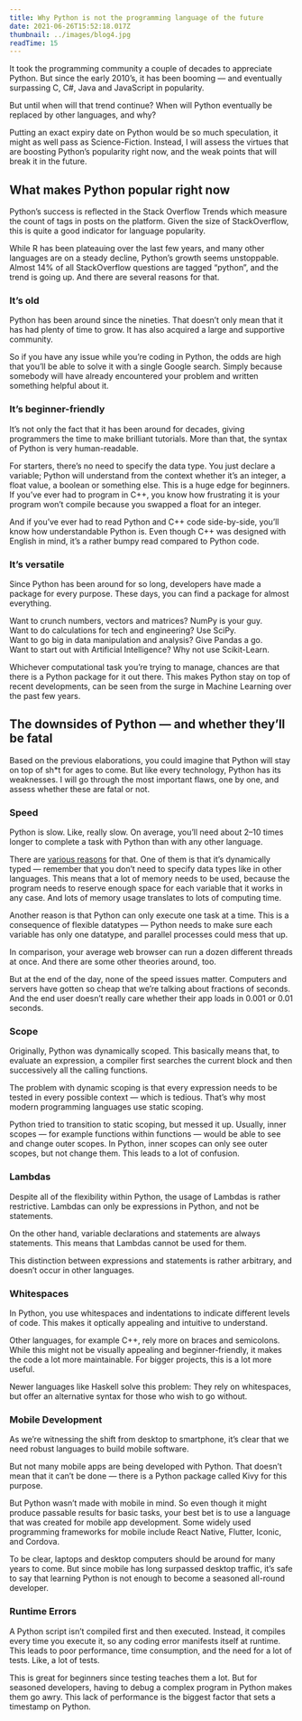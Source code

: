 ```yaml
---
title: Why Python is not the programming language of the future
date: 2021-06-26T15:52:18.017Z
thumbnail: ../images/blog4.jpg
readTime: 15
---
```

It took the programming community a couple of decades to appreciate Python. But since the early 2010’s, it has been booming — and eventually surpassing C, C#, Java and JavaScript in popularity.

But until when will that trend continue? When will Python eventually be replaced by other languages, and why?

Putting an exact expiry date on Python would be so much speculation, it might as well pass as Science-Fiction. Instead, I will assess the virtues that are boosting Python’s popularity right now, and the weak points that will break it in the future.

## What makes Python popular right now

Python’s success is reflected in the Stack Overflow Trends [](https://insights.stackoverflow.com/trends?tags=r%2Cpython%2Cjavascript%2Cjava%2Cc%2B%2B%2Cc%23)which measure the count of tags in posts on the platform. Given the size of StackOverflow, this is quite a good indicator for language popularity.

While R has been plateauing over the last few years, and many other languages are on a steady decline, Python’s growth seems unstoppable. Almost 14% of all StackOverflow questions are tagged “python”, and the trend is going up. And there are several reasons for that.

### It’s old

Python has been around since the nineties. That doesn’t only mean that it has had plenty of time to grow. It has also acquired a large and supportive community.

So if you have any issue while you’re coding in Python, the odds are high that you’ll be able to solve it with a single Google search. Simply because somebody will have already encountered your problem and written something helpful about it.

### It’s beginner-friendly

It’s not only the fact that it has been around for decades, giving programmers the time to make brilliant tutorials. More than that, the syntax of Python is very human-readable.

For starters, there’s no need to specify the data type. You just declare a variable; Python will understand from the context whether it’s an integer, a float value, a boolean or something else. This is a huge edge for beginners. If you’ve ever had to program in C++, you know how frustrating it is your program won’t compile because you swapped a float for an integer.

And if you’ve ever had to read Python and C++ code side-by-side, you’ll know how understandable Python is. Even though C++ was designed with English in mind, it’s a rather bumpy read compared to Python code.

### It’s versatile

Since Python has been around for so long, developers have made a package for every purpose. These days, you can find a package for almost everything.

Want to crunch numbers, vectors and matrices? NumPy is your guy.\
Want to do calculations for tech and engineering? Use SciPy.\
Want to go big in data manipulation and analysis? Give Pandas a go.\
Want to start out with Artificial Intelligence? Why not use Scikit-Learn.

Whichever computational task you’re trying to manage, chances are that there is a Python package for it out there. This makes Python stay on top of recent developments, can be seen from the surge in Machine Learning over the past few years.

## The downsides of Python — and whether they’ll be fatal

Based on the previous elaborations, you could imagine that Python will stay on top of sh*t for ages to come. But like every technology, Python has its weaknesses. I will go through the most important flaws, one by one, and assess whether these are fatal or not.

### Speed

Python is slow. Like, really slow. On average, you’ll need about 2–10 times longer to complete a task with Python than with any other language.

There are [various reasons](https://hackernoon.com/why-is-python-so-slow-e5074b6fe55b) for that. One of them is that it’s dynamically typed — remember that you don’t need to specify data types like in other languages. This means that a lot of memory needs to be used, because the program needs to reserve enough space for each variable that it works in any case. And lots of memory usage translates to lots of computing time.

Another reason is that Python can only execute one task at a time. This is a consequence of flexible datatypes — Python needs to make sure each variable has only one datatype, and parallel processes could mess that up.

In comparison, your average web browser can run a dozen different threads at once. And there are some other theories around, too.

But at the end of the day, none of the speed issues matter. Computers and servers have gotten so cheap that we’re talking about fractions of seconds. And the end user doesn’t really care whether their app loads in 0.001 or 0.01 seconds.

### Scope

Originally, Python was dynamically scoped. This basically means that, to evaluate an expression, a compiler first searches the current block and then successively all the calling functions.

The problem with dynamic scoping is that every expression needs to be tested in every possible context — which is tedious. That’s why most modern programming languages use static scoping.

Python tried to transition to static scoping, but messed it up. Usually, inner scopes — for example functions within functions — would be able to see and change outer scopes. In Python, inner scopes can only see outer scopes, but not change them. This leads to a lot of confusion.

### Lambdas

Despite all of the flexibility within Python, the usage of Lambdas is rather restrictive. Lambdas can only be expressions in Python, and not be statements.

On the other hand, variable declarations and statements are always statements. This means that Lambdas cannot be used for them.

This distinction between expressions and statements is rather arbitrary, and doesn’t occur in other languages.

### Whitespaces

In Python, you use whitespaces and indentations to indicate different levels of code. This makes it optically appealing and intuitive to understand.

Other languages, for example C++, rely more on braces and semicolons. While this might not be visually appealing and beginner-friendly, it makes the code a lot more maintainable. For bigger projects, this is a lot more useful.

Newer languages like Haskell solve this problem: They rely on whitespaces, but offer an alternative syntax for those who wish to go without.

### Mobile Development

As we’re witnessing the shift from desktop to smartphone, it’s clear that we need robust languages to build mobile software.

But not many mobile apps are being developed with Python. That doesn’t mean that it can’t be done — there is a Python package called Kivy for this purpose.

But Python wasn’t made with mobile in mind. So even though it might produce passable results for basic tasks, your best bet is to use a language that was created for mobile app development. Some widely used programming frameworks for mobile include React Native, Flutter, Iconic, and Cordova.

To be clear, laptops and desktop computers should be around for many years to come. But since mobile has long surpassed desktop traffic, it’s safe to say that learning Python is not enough to become a seasoned all-round developer.

### Runtime Errors

A Python script isn’t compiled first and then executed. Instead, it compiles every time you execute it, so any coding error manifests itself at runtime. This leads to poor performance, time consumption, and the need for a lot of tests. Like, a lot of tests.

This is great for beginners since testing teaches them a lot. But for seasoned developers, having to debug a complex program in Python makes them go awry. This lack of performance is the biggest factor that sets a timestamp on Python.